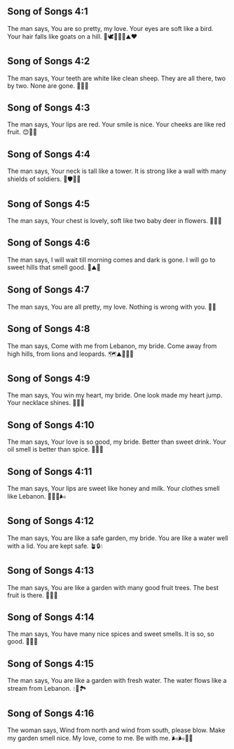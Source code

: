 ## Song of Songs 4:1
The man says, You are so pretty, my love. Your eyes are soft like a bird. Your hair falls like goats on a hill. 👀🕊️💇‍♀️🐐⛰️❤️
## Song of Songs 4:2
The man says, Your teeth are white like clean sheep. They are all there, two by two. None are gone. 🦷🐑✨
## Song of Songs 4:3
The man says, Your lips are red. Your smile is nice. Your cheeks are like red fruit. 😊👄🍎
## Song of Songs 4:4
The man says, Your neck is tall like a tower. It is strong like a wall with many shields of soldiers. 🏰🛡️🧍‍♀️
## Song of Songs 4:5
The man says, Your chest is lovely, soft like two baby deer in flowers. 🌸🦌🦌
## Song of Songs 4:6
The man says, I will wait till morning comes and dark is gone. I will go to sweet hills that smell good. 🌅⛰️🌺
## Song of Songs 4:7
The man says, You are all pretty, my love. Nothing is wrong with you. 💖✨
## Song of Songs 4:8
The man says, Come with me from Lebanon, my bride. Come away from high hills, from lions and leopards. 🗺️⛰️🦁🐆🤝
## Song of Songs 4:9
The man says, You win my heart, my bride. One look made my heart jump. Your necklace shines. 💓👀📿
## Song of Songs 4:10
The man says, Your love is so good, my bride. Better than sweet drink. Your oil smell is better than spice. 💞🥤🌼
## Song of Songs 4:11
The man says, Your lips are sweet like honey and milk. Your clothes smell like Lebanon. 🍯🥛👗🌬️
## Song of Songs 4:12
The man says, You are like a safe garden, my bride. You are like a water well with a lid. You are kept safe. 🪴🔒💧
## Song of Songs 4:13
The man says, You are like a garden with many good fruit trees. The best fruit is there. 🍎🍐🍇
## Song of Songs 4:14
The man says, You have many nice spices and sweet smells. It is so, so good. 🌸🌿🫚
## Song of Songs 4:15
The man says, You are like a garden with fresh water. The water flows like a stream from Lebanon. 💧🌊🏞️
## Song of Songs 4:16
The woman says, Wind from north and wind from south, please blow. Make my garden smell nice. My love, come to me. Be with me. 🌬️🌬️🌸🤗
